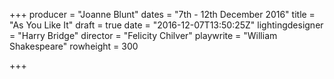 +++
producer = "Joanne Blunt"
dates = "7th - 12th December 2016"
title = "As You Like It"
draft = true
date = "2016-12-07T13:50:25Z"
lightingdesigner = "Harry Bridge"
director = "Felicity Chilver"
playwrite = "William Shakespeare"
rowheight = 300

+++

